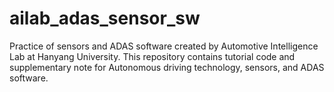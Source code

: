 # ailab_adas_sensor_sw
Practice of sensors and ADAS software created by Automotive Intelligence Lab at Hanyang University. This repository contains tutorial code and supplementary note for Autonomous driving technology, sensors, and ADAS software.
